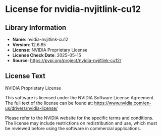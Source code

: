 # License for nvidia-nvjitlink-cu12

## Library Information
- **Name**: nvidia-nvjitlink-cu12
- **Version**: 12.6.85
- **License**: NVIDIA Proprietary License
- **License Check Date**: 2025-05-15
- **Source**: https://pypi.org/project/nvidia-nvjitlink-cu12/

## License Text
NVIDIA Proprietary License

This software is licensed under the NVIDIA Software License Agreement.
The full text of the license can be found at:
https://www.nvidia.com/en-us/drivers/nvidia-license/

Please refer to the NVIDIA website for the specific terms and conditions. The license may include restrictions on redistribution and use, which must be reviewed before using the software in commercial applications.
